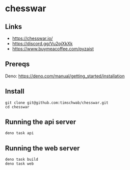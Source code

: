 # chesswar

## Links

* https://chesswar.io/
* https://discord.gg/Vu2pjXkXk
* https://www.buymeacoffee.com/pyzaist

## Prereqs

Deno: https://deno.com/manual/getting_started/installation

## Install

```
git clone git@github.com:timschwab/chesswar.git
cd chesswar
```

## Running the api server

```
deno task api
```

## Running the web server

```
deno task build
deno task web
```
